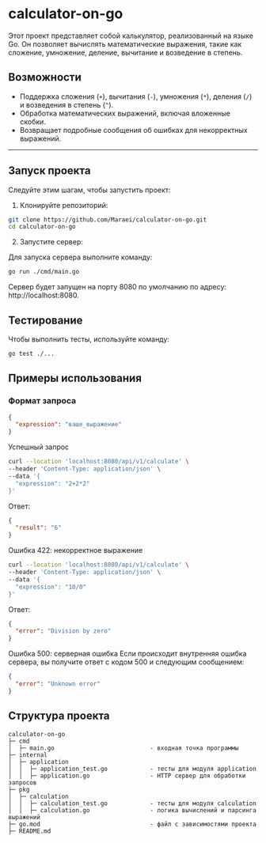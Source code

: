 # calculator-on-go

Этот проект представляет собой калькулятор, реализованный на языке Go. Он позволяет вычислять математические выражения, такие как сложение, умножение, деление, вычитание и возведение в степень.

## Возможности

- Поддержка сложения (`+`), вычитания (`-`), умножения (`*`), деления (`/`) и возведения в степень (`^`).
- Обработка математических выражений, включая вложенные скобки.
- Возвращает подробные сообщения об ошибках для некорректных выражений.

---

## Запуск проекта

Следуйте этим шагам, чтобы запустить проект:

1. Клонируйте репозиторий:
 
```bash
git clone https://github.com/Maraei/calculator-on-go.git
cd calculator-on-go
```

2. Запустите сервер:

Для запуска сервера выполните команду:
```bash
go run ./cmd/main.go
```
Сервер будет запущен на порту 8080 по умолчанию по адресу: http://localhost:8080.

## Тестирование

Чтобы выполнить тесты, используйте команду:

```bash
go test ./...
```

## Примеры использования

### Формат запроса

```json
{
  "expression": "ваше_выражение"
}
```
Успешный запрос
```bash
curl --location 'localhost:8080/api/v1/calculate' \
--header 'Content-Type: application/json' \
--data '{
  "expression": "2+2*2"
}'
```
Ответ:

```json
{
  "result": "6"
}
```

Ошибка 422: некорректное выражение
```bash
curl --location 'localhost:8080/api/v1/calculate' \
--header 'Content-Type: application/json' \
--data '{
  "expression": "10/0"
}'
```
Ответ:

```json
{
  "error": "Division by zero"
}
```

Ошибка 500: серверная ошибка
Если происходит внутренняя ошибка сервера, вы получите ответ с кодом 500 и следующим сообщением:

```json
{
  "error": "Unknown error"
}
```

## Структура проекта

```
calculator-on-go
├─ cmd
│  ├─ main.go                           - входная точка программы
├─ internal
│  ├─ application
│  │  ├─ application_test.go            - тесты для модуля application
│  │  ├─ application.go                 - HTTP сервер для обработки запросов
├─ pkg
│  ├─ calculation       
│  │  ├─ calculation_test.go            - тесты для модуля calculation
│  │  ├─ calculation.go                 - логика вычислений и парсинга выражений 
├─ go.mod                               - файл с зависимостями проекта
├─ README.md
```